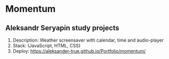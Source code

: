 # Momentum
## Aleksandr Seryapin study projects

1. Description: Weather screensaver with calendar, time and audio-player 
2. Stack: (JavaScript, HTML, CSS)
3. Deploy: https://aleksander-true.github.io/Portfolio/momentum/
